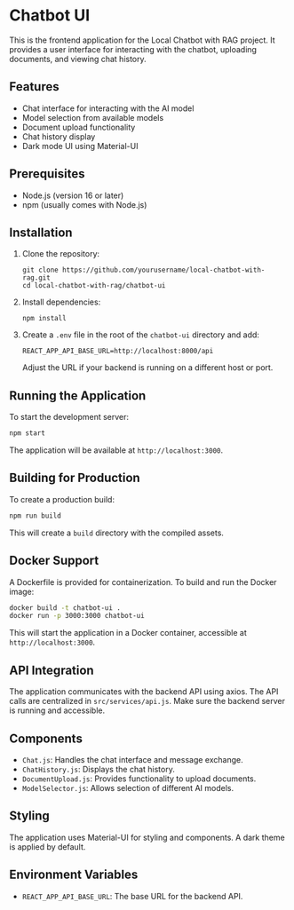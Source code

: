 # Chatbot UI

This is the frontend application for the Local Chatbot with RAG project. It provides a user interface for interacting with the chatbot, uploading documents, and viewing chat history.

## Features

- Chat interface for interacting with the AI model
- Model selection from available models
- Document upload functionality
- Chat history display
- Dark mode UI using Material-UI


## Prerequisites

- Node.js (version 16 or later)
- npm (usually comes with Node.js)

## Installation

1. Clone the repository:
   ```
   git clone https://github.com/yourusername/local-chatbot-with-rag.git
   cd local-chatbot-with-rag/chatbot-ui
   ```

2. Install dependencies:
   ```
   npm install
   ```

3. Create a `.env` file in the root of the `chatbot-ui` directory and add:
   ```
   REACT_APP_API_BASE_URL=http://localhost:8000/api
   ```
   Adjust the URL if your backend is running on a different host or port.

## Running the Application

To start the development server:
```bash
npm start
```


The application will be available at `http://localhost:3000`.

## Building for Production

To create a production build:
```bash
npm run build
```
This will create a `build` directory with the compiled assets.

## Docker Support

A Dockerfile is provided for containerization. To build and run the Docker image:
```bash
docker build -t chatbot-ui .
docker run -p 3000:3000 chatbot-ui
```

This will start the application in a Docker container, accessible at `http://localhost:3000`.


## API Integration

The application communicates with the backend API using axios. The API calls are centralized in `src/services/api.js`. Make sure the backend server is running and accessible.

## Components

- `Chat.js`: Handles the chat interface and message exchange.
- `ChatHistory.js`: Displays the chat history.
- `DocumentUpload.js`: Provides functionality to upload documents.
- `ModelSelector.js`: Allows selection of different AI models.

## Styling

The application uses Material-UI for styling and components. A dark theme is applied by default.

## Environment Variables

- `REACT_APP_API_BASE_URL`: The base URL for the backend API.